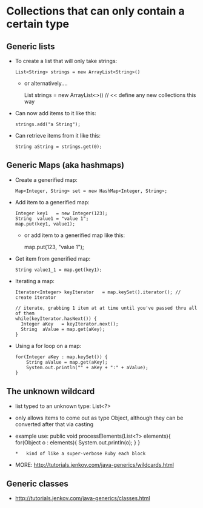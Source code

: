 Collections that can only contain a certain type
================================================

Generic lists
-------------
*   To create a list that will only take strings:

        List<String> strings = new ArrayList<String>()

    *   or alternatively....

        List<String> strings = new ArrayList<>()      // << define any new collections this way

*   Can now add items to it like this:

        strings.add("a String");

*   Can retrieve items from it like this:

        String aString = strings.get(0);

Generic Maps (aka hashmaps)
---------------------------
*   Create a generified map:

        Map<Integer, String> set = new HashMap<Integer, String>;

*   Add item to a generified map:

        Integer key1   = new Integer(123);
        String  value1 = "value 1";
        map.put(key1, value1);

    *   or add item to a generified map like this:

        map.put(123, "value 1");

*   Get item from generified map:

        String value1_1 = map.get(key1);

*   Iterating a map:

        Iterator<Integer> keyIterator   = map.keySet().iterator(); // create iterator

        // iterate, grabbing 1 item at at time until you've passed thru all of them
        while(keyIterator.hasNext()) {
          Integer aKey   = keyIterator.next();
          String  aValue = map.get(aKey);
        }

*   Using a for loop on a map:

        for(Integer aKey : map.keySet()) {
            String aValue = map.get(aKey);
            System.out.println("" + aKey + ":" + aValue);
        }


The unknown wildcard
--------------------
*   list typed to an unknown type: List<?> 
*   only allows items to come out as type Object, although they can be converted after that via casting
*   example use:
        public void processElements(List<?> elements){
           for(Object o : elements){
              System.out.println(o);
           }
        }
    
        *   kind of like a super-verbose Ruby each block

*   MORE: http://tutorials.jenkov.com/java-generics/wildcards.html


Generic classes
---------------
*   http://tutorials.jenkov.com/java-generics/classes.html
